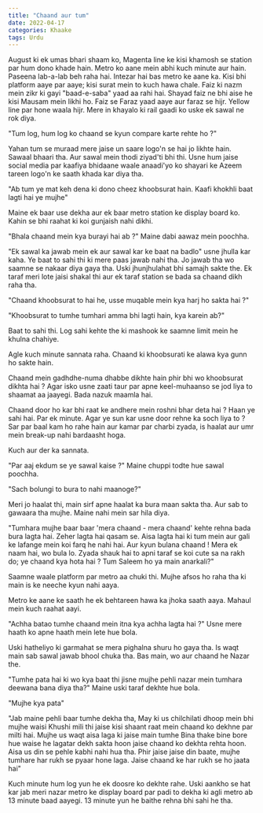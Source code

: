 ```yaml
---
title: "Chaand aur tum"
date: 2022-04-17
categories: Khaake
tags: Urdu
---
```


August ki ek umas bhari shaam ko, Magenta line ke kisi khamosh se station par hum dono khade hain. Metro ko aane mein abhi kuch minute aur hain. Paseena lab-a-lab beh raha hai. Intezar hai bas metro ke aane ka. Kisi bhi platform aaye par aaye; kisi surat mein to kuch hawa chale. Faiz ki nazm mein zikr ki gayi "baad-e-saba" yaad aa rahi hai. Shayad faiz ne bhi aise he kisi Mausam mein likhi ho. Faiz se Faraz yaad aaye aur faraz se hijr. Yellow line par hone waala hijr. Mere in khayalo ki rail gaadi ko uske ek sawal ne rok diya.  

"Tum log, hum log ko chaand se kyun compare karte rehte ho ?"  

Yahan tum se muraad mere jaise un saare logo'n se hai jo likhte hain. Sawaal bhaari tha. Aur sawal mein thodi ziyad'ti bhi thi. Usne hum jaise social media par kaafiya bhidaane waale anaadi'yo ko shayari ke Azeem tareen logo'n ke saath khada kar diya tha.  

"Ab tum ye mat keh dena ki dono cheez khoobsurat hain. Kaafi khokhli baat lagti hai ye mujhe"  

Maine ek baar use dekha aur ek baar metro station ke display board ko. Kahin se bhi raahat ki koi gunjaish nahi dikhi.  

"Bhala chaand mein kya burayi hai ab ?" Maine dabi aawaz mein poochha.  

"Ek sawal ka jawab mein ek aur sawal kar ke baat na badlo" usne jhulla kar kaha. Ye baat to sahi thi ki  mere paas jawab nahi tha. Jo jawab tha wo saamne se nakaar diya gaya tha. Uski jhunjhulahat bhi samajh sakte the. Ek taraf meri lote jaisi shakal thi aur ek taraf station se bada sa chaand dikh raha tha.  

"Chaand khoobsurat to hai he, usse muqable mein kya harj ho sakta hai ?"  

"Khoobsurat to tumhe tumhari amma bhi lagti hain,  kya karein ab?"  

Baat to sahi thi. Log sahi kehte the ki mashook ke saamne limit mein he khulna chahiye.  

Agle kuch minute sannata raha. Chaand ki khoobsurati ke alawa kya gunn ho sakte hain.  

Chaand mein gadhdhe-numa dhabbe dikhte hain phir bhi wo khoobsurat dikhta hai ? Agar isko usne zaati taur par apne keel-muhaanso se jod liya to shaamat aa jaayegi. Bada nazuk maamla hai.  

Chaand door ho kar bhi raat ke andhere mein roshni bhar deta hai ? Haan ye sahi hai. Par ek minute. Agar ye sun kar usne door rehne ka soch liya to ? Sar par baal kam ho rahe hain aur kamar par charbi zyada, is haalat aur umr mein break-up nahi bardaasht hoga.  

Kuch aur der ka sannata.  

"Par aaj ekdum se ye sawal kaise ?" Maine chuppi todte hue sawal poochha.  

"Sach bolungi to bura to nahi maanoge?"  

Meri jo haalat thi, main sirf apne haalat ka bura maan sakta tha. Aur sab to gawaara tha mujhe. Maine nahi mein sar hila diya.  

"Tumhara mujhe baar baar  'mera chaand - mera chaand' kehte rehna bada bura lagta hai. Zeher lagta hai qasam se. Aisa lagta hai ki tum mein aur gali ke lafange mein koi farq he nahi hai. Aur kyun bulana chaand ! Mera ek naam hai, wo bula lo. Zyada shauk hai to apni taraf se koi cute sa na rakh do; ye chaand kya hota hai ? Tum Saleem ho ya main anarkali?"  

Saamne waale platform par metro aa chuki thi. Mujhe afsos ho raha tha ki main is ke neeche kyun nahi aaya.  

Metro ke aane ke saath he ek behtareen hawa ka jhoka saath aaya. Mahaul mein kuch raahat aayi.  

"Achha batao tumhe chaand mein itna kya achha lagta hai ?" Usne mere haath ko apne haath mein lete hue bola.  

Uski hatheliyo ki garmahat se mera pighalna shuru ho gaya tha. Is waqt main sab sawal jawab bhool chuka tha. Bas main, wo aur chaand he Nazar the.  

"Tumhe pata hai ki wo kya baat thi jisne mujhe pehli nazar mein tumhara deewana bana diya tha?" Maine uski taraf dekhte hue bola.  

"Mujhe kya pata"  

"Jab maine pehli baar tumhe dekha tha, May ki us chilchilati dhoop mein bhi mujhe waisi Khushi mili thi jaise kisi shaant raat mein chaand ko dekhne par milti hai. Mujhe us waqt aisa laga ki jaise main tumhe Bina thake bine bore hue waise he lagatar dekh sakta hoon jaise chaand ko dekhta rehta hoon. Aisa us din se pehle kabhi nahi hua tha. Phir jaise jaise din baate, mujhe tumhare har rukh se pyaar hone laga. Jaise chaand ke har rukh se ho jaata hai"  

Kuch minute hum log yun he ek doosre ko dekhte rahe. Uski aankho se hat kar jab meri nazar metro ke display board par padi to dekha ki agli metro ab 13 minute baad aayegi. 13 minute yun he baithe rehna bhi sahi he tha.  